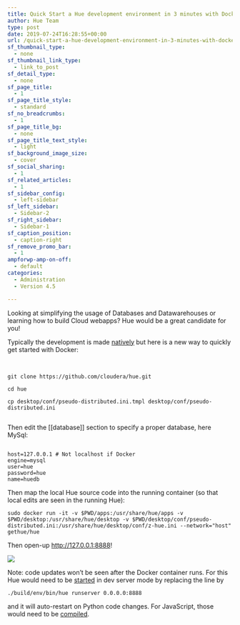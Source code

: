 ```yaml
---
title: Quick Start a Hue development environment in 3 minutes with Docker
author: Hue Team
type: post
date: 2019-07-24T16:28:55+00:00
url: /quick-start-a-hue-development-environment-in-3-minutes-with-docker/
sf_thumbnail_type:
  - none
sf_thumbnail_link_type:
  - link_to_post
sf_detail_type:
  - none
sf_page_title:
  - 1
sf_page_title_style:
  - standard
sf_no_breadcrumbs:
  - 1
sf_page_title_bg:
  - none
sf_page_title_text_style:
  - light
sf_background_image_size:
  - cover
sf_social_sharing:
  - 1
sf_related_articles:
  - 1
sf_sidebar_config:
  - left-sidebar
sf_left_sidebar:
  - Sidebar-2
sf_right_sidebar:
  - Sidebar-1
sf_caption_position:
  - caption-right
sf_remove_promo_bar:
  - 1
ampforwp-amp-on-off:
  - default
categories:
  - Administration
  - Version 4.5

---
```

Looking at simplifying the usage of Databases and Datawarehouses or learning how to build Cloud webapps? Hue would be a great candidate for you!

Typically the development is made [natively][1] but here is a new way to quickly get started with Docker:

&nbsp;

<pre><code class="bash">git clone https://github.com/cloudera/hue.git

cd hue

cp desktop/conf/pseudo-distributed.ini.tmpl desktop/conf/pseudo-distributed.ini

</code></pre>

Then edit the [[database]] section to specify a proper database, here MySql:

<div>
<pre><code class="bash">
host=127.0.0.1 # Not localhost if Docker
engine=mysql
user=hue
password=hue
name=huedb
</code></pre>
</div>

<div>
</div>

<div>
  Then map the local Hue source code into the running container (so that local edits are seen in the running Hue):
</div>

<pre><code class="bash">sudo docker run -it -v $PWD/apps:/usr/share/hue/apps -v $PWD/desktop:/usr/share/hue/desktop -v $PWD/desktop/conf/pseudo-distributed.ini:/usr/share/hue/desktop/conf/z-hue.ini --network="host" gethue/hue</code></pre>

Then open-up <http://127.0.0.1:8888>!

<a href="https://cdn.gethue.com/uploads/2017/12/Screen-Shot-2017-11-15-at-3.34.20-PM.png"><img src="https://cdn.gethue.com/uploads/2017/12/Screen-Shot-2017-11-15-at-3.34.20-PM.png" /></a>


Note: code updates won&#8217;t be seen after the Docker container runs. For this Hue would need to be [started][3] in dev server mode by replacing the line by

<pre><code class="bash">./build/env/bin/hue runserver 0.0.0.0:8888</code></pre>

and it will auto-restart on Python code changes. For JavaScript, those would need to be [compiled][4].

&nbsp;

 [1]: https://docs.gethue.com/latest/developer/
 [2]: https://cdn.gethue.com/uploads/2017/12/Screen-Shot-2017-11-15-at-3.34.20-PM.png
 [3]: https://github.com/cloudera/hue/blob/master/tools/docker/hue/startup.sh#L5
 [4]: https://docs.gethue.com/latest/developer/development/#javascript
